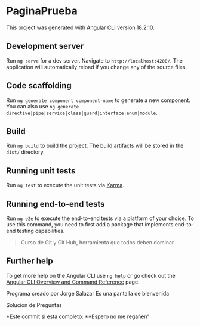 # PaginaPrueba

This project was generated with [Angular CLI](https://github.com/angular/angular-cli) version 18.2.10.

## Development server

Run `ng serve` for a dev server. Navigate to `http://localhost:4200/`. The application will automatically reload if you change any of the source files.

## Code scaffolding

Run `ng generate component component-name` to generate a new component. You can also use `ng generate directive|pipe|service|class|guard|interface|enum|module`.

## Build

Run `ng build` to build the project. The build artifacts will be stored in the `dist/` directory.

## Running unit tests

Run `ng test` to execute the unit tests via [Karma](https://karma-runner.github.io).

## Running end-to-end tests

Run `ng e2e` to execute the end-to-end tests via a platform of your choice. To use this command, you need to first add a package that implements end-to-end testing capabilities.
> Curso de Git y Git Hub, herramienta que todos deben dominar

## Further help

To get more help on the Angular CLI use `ng help` or go check out the [Angular CLI Overview and Command Reference](https://angular.dev/tools/cli) page.


Programa creado por Jorge Salazar
Es una pantalla de bienvenida

Solucion de Preguntas

*Este commit si esta completo:
**Espero no me regañen"